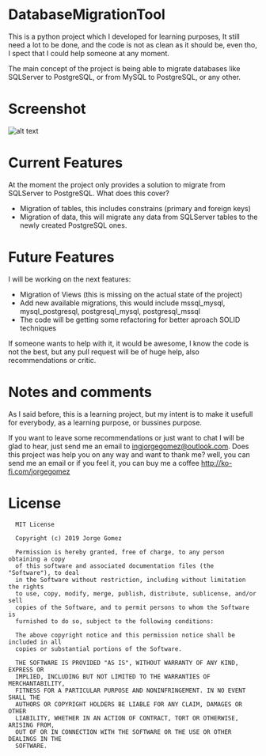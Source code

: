 # DatabaseMigrationTool
This is a python project which I developed for learning purposes, It still need a lot to be done, and the code is not as clean as it should be, even tho, I spect that I could help someone at any moment.

The main concept of the project is being able to migrate databases like SQLServer to PostgreSQL, or from MySQL to PostgreSQL, or any other.

# Screenshot
![alt text](https://github.com/Jorgee97/DBMigrationTool/tree/master/pictures/gui.png)

# Current Features
At the moment the project only provides a solution to migrate from SQLServer to PostgreSQL. What does this cover?
- Migration of tables, this includes constrains (primary and foreign keys)
- Migration of data, this will migrate any data from SQLServer tables to the newly created PostgreSQL ones.

# Future Features
I will be working on the next features:
- Migration of Views (this is missing on the actual state of the project)
- Add new available migrations, this would include mssql_mysql, mysql_postgresql, postgresql_mysql, postgresql_mssql
- The code will be getting some refactoring for better aproach SOLID techniques

If someone wants to help with it, it would be awesome, I know the code is not the best, but any pull request will be of huge help, also recommendations or critic.

# Notes and comments
As I said before, this is a learning project, but my intent is to make it usefull for everybody, as a learning purpose, or bussines purpose.

If you want to leave some recommendations or just want to chat I will be glad to hear, just send me an email to ingjorgegomez@outlook.com.
Does this project was help you on any way and want to thank me? well, you can send me an email or if you feel it, you can buy me a coffee  http://ko-fi.com/jorgegomez

# License
```
  MIT License

  Copyright (c) 2019 Jorge Gomez

  Permission is hereby granted, free of charge, to any person obtaining a copy
  of this software and associated documentation files (the "Software"), to deal
  in the Software without restriction, including without limitation the rights
  to use, copy, modify, merge, publish, distribute, sublicense, and/or sell
  copies of the Software, and to permit persons to whom the Software is
  furnished to do so, subject to the following conditions:

  The above copyright notice and this permission notice shall be included in all
  copies or substantial portions of the Software.

  THE SOFTWARE IS PROVIDED "AS IS", WITHOUT WARRANTY OF ANY KIND, EXPRESS OR
  IMPLIED, INCLUDING BUT NOT LIMITED TO THE WARRANTIES OF MERCHANTABILITY,
  FITNESS FOR A PARTICULAR PURPOSE AND NONINFRINGEMENT. IN NO EVENT SHALL THE
  AUTHORS OR COPYRIGHT HOLDERS BE LIABLE FOR ANY CLAIM, DAMAGES OR OTHER
  LIABILITY, WHETHER IN AN ACTION OF CONTRACT, TORT OR OTHERWISE, ARISING FROM,
  OUT OF OR IN CONNECTION WITH THE SOFTWARE OR THE USE OR OTHER DEALINGS IN THE
  SOFTWARE.
```
